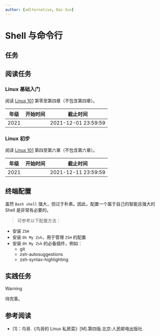```yaml
---
author: [adlternative, Daz-3ux]
---
```


# Shell 与命令行

## 任务

## 阅读任务

### Linux 基础入门

阅读 [Linux 101](https://101.lug.ustc.edu.cn/) 第零至第四章（不包含第四章）。

<!-- 主线任务有此任务时，应在主线任务处说明截止时间 -->

| 年级 | 开始时间 | 截止时间            |
| ---- | -------- | ------------------- |
| 2021 |          | 2021-12-01 23:59:59 |

### Linux 初步

阅读 [Linux 101](https://101.lug.ustc.edu.cn/) 第四至第六章（不包含第六章）。

| 年级 | 开始时间 | 截止时间            |
| ---- | -------- | ------------------- |
| 2021 |          | 2021-12-11 23:59:59 |

## 终端配置

虽然 `Bash shell` 强大，但过于朴素。因此，配置一个属于自己的智能且强大的 Shell 是非常有必要的。

> 可参考以下配置方法：

- 安装 `ZSH`
- 安装 `Oh My Zsh`，用于管理 `ZSH` 的配置
- 安装 `Oh My Zsh` 的必备插件，例如：
  - git
  - zsh-autosuggestions
  - zsh-syntax-highlighting

## 实践任务

> [!WARNING]
>
> 待完善。

## 参考阅读

- [1]：鸟哥.《鸟哥的 Linux 私房菜》[M].第四版.北京:人民邮电出版社.
